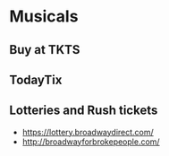 # Musicals

## Buy at TKTS

## TodayTix

## Lotteries and Rush tickets

- https://lottery.broadwaydirect.com/
- http://broadwayforbrokepeople.com/
